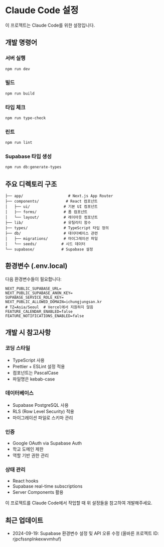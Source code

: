 # Claude Code 설정

이 프로젝트는 Claude Code를 위한 설정입니다.

## 개발 명령어

### 서버 실행
```bash
npm run dev
```

### 빌드
```bash
npm run build
```

### 타입 체크
```bash
npm run type-check
```

### 린트
```bash
npm run lint
```

### Supabase 타입 생성
```bash
npm run db:generate-types
```

## 주요 디렉토리 구조

```
├── app/                    # Next.js App Router
├── components/            # React 컴포넌트
│   ├── ui/               # 기본 UI 컴포넌트
│   ├── forms/            # 폼 컴포넌트
│   └── layout/           # 레이아웃 컴포넌트
├── lib/                  # 유틸리티 함수
├── types/                # TypeScript 타입 정의
├── db/                   # 데이터베이스 관련
│   ├── migrations/       # 마이그레이션 파일
│   └── seeds/           # 시드 데이터
└── supabase/            # Supabase 설정
```

## 환경변수 (.env.local)

다음 환경변수들이 필요합니다:

```env
NEXT_PUBLIC_SUPABASE_URL=
NEXT_PUBLIC_SUPABASE_ANON_KEY=
SUPABASE_SERVICE_ROLE_KEY=
NEXT_PUBLIC_ALLOWED_DOMAIN=ichungjungsan.kr
# TZ=Asia/Seoul  # Vercel에서 지원하지 않음
FEATURE_CALENDAR_ENABLED=false
FEATURE_NOTIFICATIONS_ENABLED=false
```

## 개발 시 참고사항

### 코딩 스타일
- TypeScript 사용
- Prettier + ESLint 설정 적용
- 컴포넌트는 PascalCase
- 파일명은 kebab-case

### 데이터베이스
- Supabase PostgreSQL 사용
- RLS (Row Level Security) 적용
- 마이그레이션 파일로 스키마 관리

### 인증
- Google OAuth via Supabase Auth
- 학교 도메인 제한
- 역할 기반 권한 관리

### 상태 관리
- React hooks
- Supabase real-time subscriptions
- Server Components 활용

이 프로젝트를 Claude Code에서 작업할 때 위 설정들을 참고하여 개발해주세요.

## 최근 업데이트
- 2024-09-19: Supabase 환경변수 설정 및 API 오류 수정 (올바른 프로젝트 ID: rjpcfssnplnkexwvmhuf)